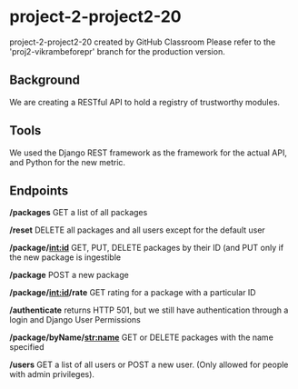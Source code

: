 # project-2-project2-20
project-2-project2-20 created by GitHub Classroom
Please refer to the 'proj2-vikrambeforepr' branch for the production version.

## Background
We are creating a RESTful API to hold a registry of trustworthy modules.

## Tools
We used the Django REST framework as the framework for the actual API, and Python for the new metric.

## Endpoints
**/packages** 
GET a list of all packages

**/reset**
DELETE all packages and all users except for the default user

**/package/<int:id>**
GET, PUT, DELETE packages by their ID (and PUT only if the new package is ingestible

**/package** 
POST a new package

**/package/<int:id>/rate**
GET rating for a package with a particular ID

**/authenticate**
returns HTTP 501, but we still have authentication through a login and Django User Permissions

**/package/byName/<str:name>**
GET or DELETE packages with the name specified

**/users**
GET a list of all users or POST a new user. (Only allowed for people with admin privileges).

